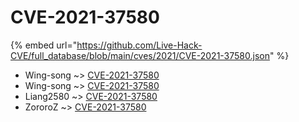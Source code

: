 # CVE-2021-37580
{% embed url="https://github.com/Live-Hack-CVE/full_database/blob/main/cves/2021/CVE-2021-37580.json" %}

* Wing-song ~> [CVE-2021-37580](https://www.alice-snow.ru/2021/database/cve-2021-37580/cve-2021-37580-wing-song)
* Wing-song ~> [CVE-2021-37580](https://www.alice-snow.ru/2021/database/cve-2021-37580/cve-2021-37580-wing-song)
* Liang2580 ~> [CVE-2021-37580](https://www.alice-snow.ru/2021/database/cve-2021-37580/cve-2021-37580-liang2580)
* ZororoZ ~> [CVE-2021-37580](https://www.alice-snow.ru/2021/database/cve-2021-37580/cve-2021-37580-zororoz)